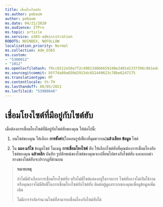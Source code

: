 ```yaml
---
title: เชื่อมโยงไซต์ฮับ
ms.author: pebaum
author: pebaum
ms.date: 04/21/2020
ms.audience: ITPro
ms.topic: article
ms.service: o365-administration
ROBOTS: NOINDEX, NOFOLLOW
localization_priority: Normal
ms.collection: Adm_O365
ms.custom:
- "5300012"
- "1012"
ms.openlocfilehash: f9cc6512e50a7f2c49013d6b6659240e240141337396c961edc04225e130f54b
ms.sourcegitcommit: b5f7da89a650d2915dc652449623c78be6247175
ms.translationtype: MT
ms.contentlocale: th-TH
ms.lasthandoff: 08/05/2021
ms.locfileid: "53989646"
---
```

# <a name="associate-existing-site-with-a-hub-site"></a>เชื่อมโยงไซต์ที่มีอยู่กับไซต์ฮับ

เมื่อต้องการเชื่อมโยงไซต์ที่มีอยู่กับไซต์ฮับของคุณ ให้ต่อไปนี้:
  
1. บนไซต์ของคุณ ให้เลือก **การตั้งค่า**(ไอคอนรูปเฟืองที่มุมขวาบน)**แล้วเลือก ข้อมูล** ไซต์

2. ใน **แผง แก้ไข** ข้อมูลไซต์ ในเมนู **การเชื่อมโยงไซต์** ฮับ ให้เลือกไซต์ฮับที่คุณต้องการเชื่อมโยงกับไซต์ของคุณ **แล้วคลิก** บันทึก รูปลักษณ์ของไซต์ของคุณจะเปลี่ยนไปตรงกับไซต์ฮับ และแถบนําทางของไซต์ฮับจะปรากฏที่ด้านบน

>**หมายเหตุ**
>
>ถ้าไม่มีตัวเลือกการเชื่อมโยงไซต์ฮับ หรือไม่มีไซต์แสดงอยู่ในรายการ ไซต์ฮับอาจไม่เปิดใช้งาน หรือคุณอาจไม่มีสิทธิ์ในการเชื่อมโยงไซต์กับไซต์ฮับ ติดต่อผู้ดูแลระบบของคุณเพื่อดูข้อมูลเพิ่มเติม
>
>ไม่มีการจํากัดจํานวนไซต์ที่สามารถเชื่อมโยงกับไซต์ฮับได้
  